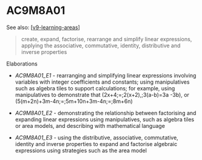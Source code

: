 
# AC9M8A01 

See also: [[v9-learning-areas]]

> create, expand, factorise, rearrange and simplify linear expressions, applying the associative, commutative, identity, distributive and inverse properties

Elaborations

- _AC9M8A01_E1_ - rearranging and simplifying linear expressions involving variables with integer coefficients and constants; using manipulatives such as algebra tiles to support calculations; for example, using manipulatives to demonstrate that \(2x+4\;=\;2(x+2),\;3(a-b)=3a -3b\), or \(5(m+2n)+3m-4n\;=\;5m+10n+3m-4n\;=\;8m+6n\)

- _AC9M8A01_E2_ - demonstrating the relationship between factorising and expanding linear expressions using manipulatives, such as algebra tiles or area models, and describing with mathematical language

- _AC9M8A01_E3_ - using the distributive, associative, commutative, identity and inverse properties to expand and factorise algebraic expressions using strategies such as the area model


[//begin]: # "Autogenerated link references for markdown compatibility"
[v9-learning-areas]: ..%2Fv9-learning-areas "Learning Areas"
[//end]: # "Autogenerated link references"